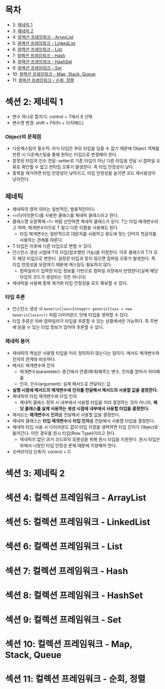 # 목차
- 2: [제네릭 1](https://github.com/nahowo/java-lecture/tree/main/source/src/java_mid2#%EC%84%B9%EC%85%98-2-%EC%A0%9C%EB%84%A4%EB%A6%AD-1)
- 3: [제네릭 2](https://github.com/nahowo/java-lecture/tree/main/source/src/java_mid2#%EC%84%B9%EC%85%98-3-%EC%A0%9C%EB%84%A4%EB%A6%AD-2)
- 4: [컬렉션 프레임워크 - ArrayList](https://github.com/nahowo/java-lecture/tree/main/source/src/java_mid2#%EC%84%B9%EC%85%98-4-%EC%BB%AC%EB%A0%89%EC%85%98-%ED%94%84%EB%A0%88%EC%9E%84%EC%9B%8C%ED%81%AC---arraylist)
- 5: [컬렉션 프레임워크 - LinkedList](https://github.com/nahowo/java-lecture/tree/main/source/src/java_mid2#%EC%84%B9%EC%85%98-5-%EC%BB%AC%EB%A0%89%EC%85%98-%ED%94%84%EB%A0%88%EC%9E%84%EC%9B%8C%ED%81%AC---linkedlist)
- 6: [컬렉션 프레임워크 - List](https://github.com/nahowo/java-lecture/tree/main/source/src/java_mid2#%EC%84%B9%EC%85%98-6-%EC%BB%AC%EB%A0%89%EC%85%98-%ED%94%84%EB%A0%88%EC%9E%84%EC%9B%8C%ED%81%AC---list)
- 7: [컬렉션 프레임워크 - Hash](https://github.com/nahowo/java-lecture/tree/main/source/src/java_mid2#%EC%84%B9%EC%85%98-7-%EC%BB%AC%EB%A0%89%EC%85%98-%ED%94%84%EB%A0%88%EC%9E%84%EC%9B%8C%ED%81%AC---hash)
- 8: [컬렉션 프레임워크 - HashSet](https://github.com/nahowo/java-lecture/tree/main/source/src/java_mid2#%EC%84%B9%EC%85%98-8-%EC%BB%AC%EB%A0%89%EC%85%98-%ED%94%84%EB%A0%88%EC%9E%84%EC%9B%8C%ED%81%AC---hashset)
- 9: [컬렉션 프레임워크 - Set](https://github.com/nahowo/java-lecture/tree/main/source/src/java_mid2#%EC%84%B9%EC%85%98-9-%EC%BB%AC%EB%A0%89%EC%85%98-%ED%94%84%EB%A0%88%EC%9E%84%EC%9B%8C%ED%81%AC---set)
- 10: [컬렉션 프레임워크 - Map, Stack, Queue](https://github.com/nahowo/java-lecture/tree/main/source/src/java_mid2#%EC%84%B9%EC%85%98-10-%EC%BB%AC%EB%A0%89%EC%85%98-%ED%94%84%EB%A0%88%EC%9E%84%EC%9B%8C%ED%81%AC---map-stack-queue)
- 11: [컬렉션 프레임워크 - 순회, 정렬](https://github.com/nahowo/java-lecture/tree/main/source/src/java_mid2#%EC%84%B9%EC%85%98-11-%EC%BB%AC%EB%A0%89%EC%85%98-%ED%94%84%EB%A0%88%EC%9E%84%EC%9B%8C%ED%81%AC---%EC%88%9C%ED%9A%8C-%EC%A0%95%EB%A0%AC)

# 섹션 2: 제네릭 1
- 변수 하나로 합치기: control + T에서 8 선택
- 변수명 변경: shift + F6(fn + 터치패드)
### Object의 문제점
- 다운캐스팅이 필수적: 자식 타입은 부모 타입을 담을 수 없기 때문에 Object 객체를 반환 시 다운캐스팅을 통해 원하는 타입으로 변경해야 한다. 
- 잘못된 타입의 인수 전달: setter로 기존 타입이 아닌 다른 타입을 전달 시 컴파일 오류로 확인할 수 없고 런타임 오류가 발생한다. 즉 타입 안정성이 낮다. 
- 중복을 제거하면 타입 안정성이 낮아지고, 타입 안정성을 높이면 코드 재사용성이 낮아진다. 

## 제네릭
- 제네릭의 영어 의미는 일반적인, 범용적인이다.  
- `<>`(다이이몬드)를 사용한 클래스를 제네릭 클래스라고 한다.
- 클래스명 오른쪽에 `<T>` 처럼 선언하면 제네릭 클래스가 된다. T는 타입 매개변수라고 하며, 매개변수이므로 T 말고 다른 이름을 사용해도 된다. 
  - 타입 매개변수는 일반적으로 대문자를 사용하고 용도에 맞는 단어의 첫글자를 사용하는 관례를 따른다.
- T 타입은 이후에 다른 타입으로 변할 수 있다. 
- 인스턴스 생성 시점에 T의 타입(참조형만 가능)을 지정한다. 이후 클래스의 T가 모두 해당 타입으로 변한다. 설정한 타입과 맞지 않으면 컴파일 오류가 발생한다. 즉 타입 안정성을 보장하기 때문에 캐스팅도 필요하지 않다. 
  - 컴파일러가 입력한 타입 정보를 기반으로 컴파일 과정에서 반영한다(실제 해당 타입의 코드가 생성되는 것은 아니다). 
- 제네릭을 사용해 중복 제거와 타입 안정성을 모두 확보할 수 있다. 

### 타입 추론
- 인스턴스 생성 시 `GenericClass<Integer> genericClass = new GenericClass<>()` 처럼 다이아몬드 안에 타입을 생략할 수 있다.
- 타입 추론은 자바 컴파일러가 타입을 추론할 수 있는 상황에서만 가능하다. 즉 주변에 읽을 수 있는 타입 정보가 있어야 추론할 수 있다. 

### 제네릭 용어
- 제네릭의 핵심은 사용할 타입을 미리 정의하지 않는다는 점이다. 메서드 매개변수와 인자의 관계와 비슷하다. 
- 메서드 매개변수와 인자
  - 매개변수(parameter): 중간에서 연결(매개)해주는 변수, 인자를 받아서 처리해줌
  - 인자, 인수(argument): 실제 메서드로 전달되는 값
- **실행 시점에 메서드의 매개변수에 인자를 전달해서 메서드의 사용할 값을 결정한다.**
- 제네릭의 타입 매개변수와 타입 인자
  - 제네릭 클래스 정의 시 내부에서 사용할 타입을 미리 결정하는 것이 아니라, **해당 클래스를 실제 사용하는 생성 시점에 내부에서 사용할 타입을 결정한다.**
- 매서드는 **매개변수**에 **인자**를 전달해서 사용할 값을 결정한다. 
- 제네릭 클래스는 **타입 매개변수**에 **타입 인자**를 전달해서 사용할 타입을 결정한다.
- 제네릭 타입 사용 시 다이아몬드 없이 타입 지정을 생략하면 타입 인자가 Object로 들어간다. 이런 경우를 원시 타입(Row Type)이라고 한다.
  - 제네릭이 없던 과거 코드와의 호환성을 위해 원시 타입을 지원한다. 원시 타입은 위에서 나왔던 타입 안정성 문제 때문에 지양해야 한다.  
- 오버라이딩 단축키: control + O

# 섹션 3: 제네릭 2
# 섹션 4: 컬렉션 프레임워크 - ArrayList
# 섹션 5: 컬렉션 프레임워크 - LinkedList
# 섹션 6: 컬렉션 프레임워크 - List
# 섹션 7: 컬렉션 프레임워크 - Hash
# 섹션 8: 컬렉션 프레임워크 - HashSet
# 섹션 9: 컬렉션 프레임워크 - Set
# 섹션 10: 컬렉션 프레임워크 - Map, Stack, Queue
# 섹션 11: 컬렉션 프레임워크 - 순회, 정렬